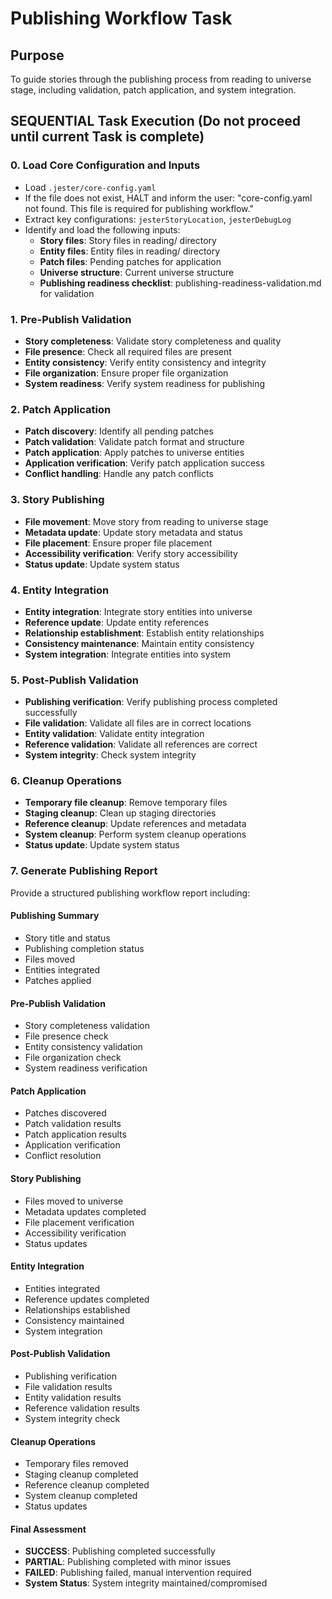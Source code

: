<!-- Powered by BMAD™ Core -->

# Publishing Workflow Task

## Purpose

To guide stories through the publishing process from reading to universe stage, including validation, patch application, and system integration.

## SEQUENTIAL Task Execution (Do not proceed until current Task is complete)

### 0. Load Core Configuration and Inputs

- Load `.jester/core-config.yaml`
- If the file does not exist, HALT and inform the user: "core-config.yaml not found. This file is required for publishing workflow."
- Extract key configurations: `jesterStoryLocation`, `jesterDebugLog`
- Identify and load the following inputs:
  - **Story files**: Story files in reading/ directory
  - **Entity files**: Entity files in reading/ directory
  - **Patch files**: Pending patches for application
  - **Universe structure**: Current universe structure
  - **Publishing readiness checklist**: publishing-readiness-validation.md for validation

### 1. Pre-Publish Validation

- **Story completeness**: Validate story completeness and quality
- **File presence**: Check all required files are present
- **Entity consistency**: Verify entity consistency and integrity
- **File organization**: Ensure proper file organization
- **System readiness**: Verify system readiness for publishing

### 2. Patch Application

- **Patch discovery**: Identify all pending patches
- **Patch validation**: Validate patch format and structure
- **Patch application**: Apply patches to universe entities
- **Application verification**: Verify patch application success
- **Conflict handling**: Handle any patch conflicts

### 3. Story Publishing

- **File movement**: Move story from reading to universe stage
- **Metadata update**: Update story metadata and status
- **File placement**: Ensure proper file placement
- **Accessibility verification**: Verify story accessibility
- **Status update**: Update system status

### 4. Entity Integration

- **Entity integration**: Integrate story entities into universe
- **Reference update**: Update entity references
- **Relationship establishment**: Establish entity relationships
- **Consistency maintenance**: Maintain entity consistency
- **System integration**: Integrate entities into system

### 5. Post-Publish Validation

- **Publishing verification**: Verify publishing process completed successfully
- **File validation**: Validate all files are in correct locations
- **Entity validation**: Validate entity integration
- **Reference validation**: Validate all references are correct
- **System integrity**: Check system integrity

### 6. Cleanup Operations

- **Temporary file cleanup**: Remove temporary files
- **Staging cleanup**: Clean up staging directories
- **Reference cleanup**: Update references and metadata
- **System cleanup**: Perform system cleanup operations
- **Status update**: Update system status

### 7. Generate Publishing Report

Provide a structured publishing workflow report including:

#### Publishing Summary
- Story title and status
- Publishing completion status
- Files moved
- Entities integrated
- Patches applied

#### Pre-Publish Validation
- Story completeness validation
- File presence check
- Entity consistency validation
- File organization check
- System readiness verification

#### Patch Application
- Patches discovered
- Patch validation results
- Patch application results
- Application verification
- Conflict resolution

#### Story Publishing
- Files moved to universe
- Metadata updates completed
- File placement verification
- Accessibility verification
- Status updates

#### Entity Integration
- Entities integrated
- Reference updates completed
- Relationships established
- Consistency maintained
- System integration

#### Post-Publish Validation
- Publishing verification
- File validation results
- Entity validation results
- Reference validation results
- System integrity check

#### Cleanup Operations
- Temporary files removed
- Staging cleanup completed
- Reference cleanup completed
- System cleanup completed
- Status updates

#### Final Assessment
- **SUCCESS**: Publishing completed successfully
- **PARTIAL**: Publishing completed with minor issues
- **FAILED**: Publishing failed, manual intervention required
- **System Status**: System integrity maintained/compromised